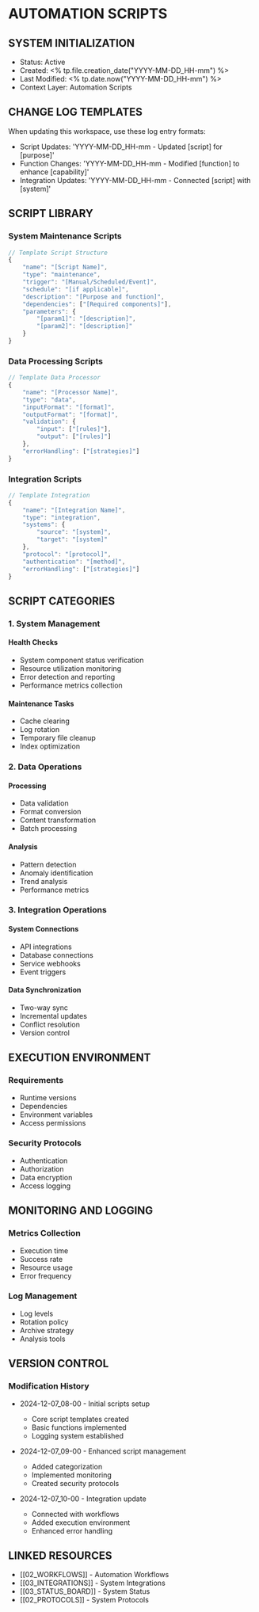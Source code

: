 # AUTOMATION SCRIPTS

## SYSTEM INITIALIZATION

- Status: Active
- Created: <% tp.file.creation_date("YYYY-MM-DD_HH-mm") %>
- Last Modified: <% tp.date.now("YYYY-MM-DD_HH-mm") %>
- Context Layer: Automation Scripts

## CHANGE LOG TEMPLATES

When updating this workspace, use these log entry formats:

- Script Updates: 'YYYY-MM-DD_HH-mm - Updated [script] for [purpose]'
- Function Changes: 'YYYY-MM-DD_HH-mm - Modified [function] to enhance [capability]'
- Integration Updates: 'YYYY-MM-DD_HH-mm - Connected [script] with [system]'

## SCRIPT LIBRARY

### System Maintenance Scripts

```javascript
// Template Script Structure
{
    "name": "[Script Name]",
    "type": "maintenance",
    "trigger": "[Manual/Scheduled/Event]",
    "schedule": "[if applicable]",
    "description": "[Purpose and function]",
    "dependencies": ["[Required components]"],
    "parameters": {
        "[param1]": "[description]",
        "[param2]": "[description]"
    }
}
```

### Data Processing Scripts

```javascript
// Template Data Processor
{
    "name": "[Processor Name]",
    "type": "data",
    "inputFormat": "[format]",
    "outputFormat": "[format]",
    "validation": {
        "input": ["[rules]"],
        "output": ["[rules]"]
    },
    "errorHandling": ["[strategies]"]
}
```

### Integration Scripts

```javascript
// Template Integration
{
    "name": "[Integration Name]",
    "type": "integration",
    "systems": {
        "source": "[system]",
        "target": "[system]"
    },
    "protocol": "[protocol]",
    "authentication": "[method]",
    "errorHandling": ["[strategies]"]
}
```

## SCRIPT CATEGORIES

### 1. System Management

#### Health Checks

- System component status verification
- Resource utilization monitoring
- Error detection and reporting
- Performance metrics collection

#### Maintenance Tasks

- Cache clearing
- Log rotation
- Temporary file cleanup
- Index optimization

### 2. Data Operations

#### Processing

- Data validation
- Format conversion
- Content transformation
- Batch processing

#### Analysis

- Pattern detection
- Anomaly identification
- Trend analysis
- Performance metrics

### 3. Integration Operations

#### System Connections

- API integrations
- Database connections
- Service webhooks
- Event triggers

#### Data Synchronization

- Two-way sync
- Incremental updates
- Conflict resolution
- Version control

## EXECUTION ENVIRONMENT

### Requirements

- Runtime versions
- Dependencies
- Environment variables
- Access permissions

### Security Protocols

- Authentication
- Authorization
- Data encryption
- Access logging

## MONITORING AND LOGGING

### Metrics Collection

- Execution time
- Success rate
- Resource usage
- Error frequency

### Log Management

- Log levels
- Rotation policy
- Archive strategy
- Analysis tools

## VERSION CONTROL

### Modification History

- 2024-12-07_08-00 - Initial scripts setup

  - Core script templates created
  - Basic functions implemented
  - Logging system established

- 2024-12-07_09-00 - Enhanced script management

  - Added categorization
  - Implemented monitoring
  - Created security protocols

- 2024-12-07_10-00 - Integration update

  - Connected with workflows
  - Added execution environment
  - Enhanced error handling


## LINKED RESOURCES

- [[02_WORKFLOWS]] - Automation Workflows
- [[03_INTEGRATIONS]] - System Integrations
- [[03_STATUS_BOARD]] - System Status
- [[02_PROTOCOLS]] - System Protocols